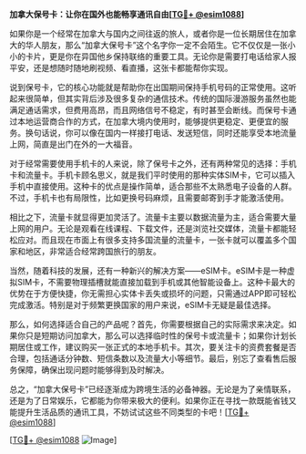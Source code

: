 **加拿大保号卡：让你在国外也能畅享通讯自由[[TG💪+ @esim1088](https://t.me/s/esim1088)]**

如果你是一个经常在加拿大与国内之间往返的旅人，或者你是一位长期居住在加拿大的华人朋友，那么“加拿大保号卡”这个名字你一定不会陌生。它不仅仅是一张小小的卡片，更是你在异国他乡保持联络的重要工具。无论你是需要打电话给家人报平安，还是想随时随地刷视频、看直播，这张卡都能帮你实现。

说到保号卡，它的核心功能就是帮助你在出国期间保持手机号码的正常使用。这听起来很简单，但其实背后涉及很多复杂的通信技术。传统的国际漫游服务虽然也能满足通话需求，但费用高昂，而且网络信号不稳定，有时甚至会断线。而保号卡通过本地运营商合作的方式，在加拿大境内使用时，能够提供更稳定、更便宜的服务。换句话说，你可以像在国内一样接打电话、发送短信，同时还能享受本地流量上网，简直是出门在外的一大福音。

对于经常需要使用手机卡的人来说，除了保号卡之外，还有两种常见的选择：手机卡和流量卡。手机卡顾名思义，就是我们平时使用的那种实体SIM卡，它可以插入手机中直接使用。这种卡的优点是操作简单，适合那些不太熟悉电子设备的人群。不过，手机卡也有局限性，比如更换号码麻烦，且需要邮寄到手才能激活使用。

相比之下，流量卡就显得更加灵活了。流量卡主要以数据流量为主，适合需要大量上网的用户。无论是观看在线课程、下载文件，还是浏览社交媒体，流量卡都能轻松应对。而且现在市面上有很多支持多国流量的流量卡，一张卡就可以覆盖多个国家和地区，非常适合经常跨国旅行的朋友。

当然，随着科技的发展，还有一种新兴的解决方案——eSIM卡。eSIM卡是一种虚拟SIM卡，不需要物理插槽就能直接加载到手机或其他智能设备上。这种卡最大的优势在于方便快捷，你无需担心实体卡丢失或损坏的问题，只需通过APP即可轻松完成激活。特别是对于频繁更换国家的用户来说，eSIM卡无疑是最佳选择。

那么，如何选择适合自己的产品呢？首先，你需要根据自己的实际需求来决定。如果你只是短期访问加拿大，那么可以选择临时性的保号卡或流量卡；如果你计划长期居住或工作，建议购买一张正式的本地手机卡。其次，要关注卡的资费套餐是否合理，包括通话分钟数、短信条数以及流量大小等细节。最后，别忘了查看售后服务保障，确保出现问题时能够得到及时解决。

总之，“加拿大保号卡”已经逐渐成为跨境生活的必备神器。无论是为了亲情联系，还是为了日常娱乐，它都能为你带来极大的便利。如果你正在寻找一款既能省钱又能提升生活品质的通讯工具，不妨试试这些不同类型的卡吧！[[TG💪+ @esim1088](https://t.me/s/esim1088)]

[[TG💪+ @esim1088](https://t.me/s/esim1088) ![Image](https://i.postimg.cc/4NQfJmqS/Snipaste-2025-05-13-00-14-12.png)]